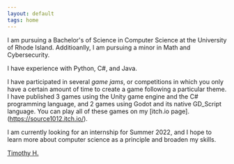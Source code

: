 ```yaml
---
layout: default
tags: home
---
```


I am pursuing a Bachelor's of Science in Computer Science at the University of Rhode Island. Additioanlly, I am pursuing a minor in Math and Cybersecurity. 

I have experience with Python, C#, and Java.

I have participated in several _game jams_, or competitions in which you only have a certain amount of time to create a game following a particular theme. I have published 3 games using the Unity game engine and the C# programming language, and 2 games using Godot and its native GD_Script language. You can play all of these games on my [itch.io page].(https://source1012.itch.io/).

I am currently looking for an internship for Summer 2022, and I hope to learn more about computer science as a principle and broaden my skills.


<script src="https://platform.linkedin.com/badges/js/profile.js" async defer type="text/javascript"></script>

<div class="badge-base LI-profile-badge" data-locale="en_US" data-size="medium" data-theme="dark" data-type="VERTICAL" data-vanity="timothy-h-1303b0207" data-version="v1"><a class="badge-base__link LI-simple-link" href="https://www.linkedin.com/in/timothy-h-1303b0207?trk=profile-badge">Timothy H.</a></div>
              
